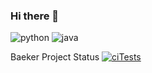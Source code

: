 ### Hi there 👋

<!--
**PARKPARKWOO/PARKPARKWOO** is a ✨ _special_ ✨ repository because its `README.md` (this file) appears on your GitHub profile.

Here are some ideas to get you started:

- 🔭 I’m currently working on ...
- 🌱 I’m currently learning ...
- 👯 I’m looking to collaborate on ...
- 🤔 I’m looking for help with ...
- 💬 Ask me about ...
- 📫 How to reach me: ...
- 😄 Pronouns: ...
- ⚡ Fun fact: ...
-->
![python](https://img.shields.io/badge/-Python3-blue)
![java](https://img.shields.io/badge/-java-lightgrey)

Baeker Project Status
[![ciTests](https://github.com/PARKPARKWOO/Baeker/actions/workflows/ciTests.yml/badge.svg)](https://github.com/PARKPARKWOO/Baeker/actions/workflows/ciTests.yml)

